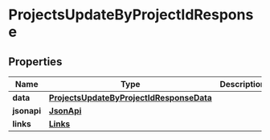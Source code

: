 

# ProjectsUpdateByProjectIdResponse


## Properties

| Name | Type | Description | Notes |
|------------ | ------------- | ------------- | -------------|
|**data** | [**ProjectsUpdateByProjectIdResponseData**](ProjectsUpdateByProjectIdResponseData.md) |  |  |
|**jsonapi** | [**JsonApi**](JsonApi.md) |  |  |
|**links** | [**Links**](Links.md) |  |  |



